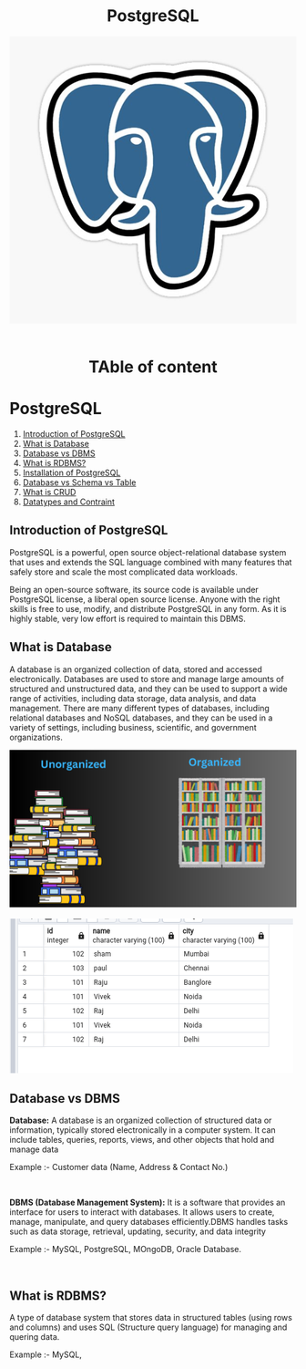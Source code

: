 
<div style="text-align: center;">
  <h1>PostgreSQL</h1>
</div>

<div style="text-align: center;">
  <img src="./image/psql.jpg" alt="alt text" >
</div>

</br>


<h1 style="text-align: center;"> TAble of content </h1>

# PostgreSQL

1. [Introduction of PostgreSQL](#Introduction-of-PostgreSQL)
2. [What is Database](#What-is-Database)
3. [Database vs DBMS](#Database-vs-DBMS)
4. [What is RDBMS?](#What-is-RDBMS?)
5. [Installation of PostgreSQL](#Installation-of-PostgreSQL)
6. [Database vs Schema vs Table](#Database-vs-Schema-vs-Table)
7. [What is CRUD](#What-is-CRUD)
8. [Datatypes and Contraint]()


## Introduction of PostgreSQL

PostgreSQL is a powerful, open source object-relational database system that uses and extends the SQL language combined with many features that safely store and scale the most complicated data workloads.

Being an open-source software, its source code is available under PostgreSQL license, a liberal open source license. Anyone with the right skills is free to use, modify, and distribute PostgreSQL in any form. As it is highly stable, very low effort is required to maintain this DBMS.

## What is Database

A database is an organized collection of data, stored and accessed electronically. Databases are used to store and manage large amounts of structured and unstructured data, and they can be used to support a wide range of activities, including data storage, data analysis, and data management. There are many different types of databases, including relational databases and NoSQL databases, and they can be used in a variety of settings, including business, scientific, and government organizations.

<div style="text-align: center;">
  <img src="./image/database.png" alt="alt text" >
</div>

</br>

<!-- <div style="text-align: center;"> -->
  <img src="./image/table.png" alt="alt text" >
</div>

## Database vs DBMS

**Database:** A database is an organized collection of structured data or information, typically stored electronically in a computer system. It can include tables, queries, reports, views, and other objects that hold and manage data

Example :- Customer data (Name, Address & Contact No.)

</br>

**DBMS (Database Management System):** It is a software that provides an interface for users to interact with databases. It allows users to create, manage, manipulate, and query databases efficiently.DBMS handles tasks such as data storage, retrieval, updating, security, and data integrity

Example :- MySQL, PostgreSQL, MOngoDB, Oracle Database. 

</br>

## What is RDBMS?

A type of database system that stores data in structured tables (using rows and columns) and uses SQL (Structure query language) for managing and quering data.

Example :- MySQL, 
